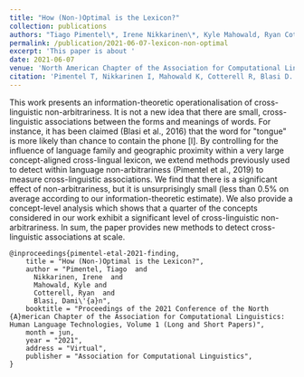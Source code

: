 ```yaml
---
title: "How (Non-)Optimal is the Lexicon?"
collection: publications
authors: "Tiago Pimentel\*, Irene Nikkarinen\*, Kyle Mahowald, Ryan Cotterell, Damián Blasi"
permalink: /publication/2021-06-07-lexicon-non-optimal
excerpt: 'This paper is about '
date: 2021-06-07
venue: 'North American Chapter of the Association for Computational Linguistics'
citation: 'Pimentel T, Nikkarinen I, Mahowald K, Cotterell R, Blasi D. How (Non-)Optimal is the Lexicon?. In: Proceedings of the 2021 Conference of the North {A}merican Chapter of the Association for Computational Linguistics: Human Language Technologies, Volume 1 (Long and Short Papers), 2021 June.'
---
```


This work presents an information-theoretic operationalisation of cross-linguistic non-arbitrariness. It is not a new idea that there are small, cross-linguistic associations between the forms and meanings of words. For instance, it has been claimed (Blasi et al., 2016) that the word for "tongue" is more likely than chance to contain the phone [l]. By controlling for the influence of language family and geographic proximity within a very large concept-aligned cross-lingual lexicon, we extend methods previously used to detect within language non-arbitrariness (Pimentel et al., 2019) to measure cross-linguistic associations. We find that there is a significant effect of non-arbitrariness, but it is unsurprisingly small (less than 0.5% on average according to our information-theoretic estimate). We also provide a concept-level analysis which shows that a quarter of the concepts considered in our work exhibit a significant level of cross-linguistic non-arbitrariness. In sum, the paper provides new methods to detect cross-linguistic associations at scale.


```
@inproceedings{pimentel-etal-2021-finding,
    title = "How (Non-)Optimal is the Lexicon?",
    author = "Pimentel, Tiago  and
      Nikkarinen, Irene  and
      Mahowald, Kyle and
      Cotterell, Ryan  and
      Blasi, Dami\'{a}n",
    booktitle = "Proceedings of the 2021 Conference of the North {A}merican Chapter of the Association for Computational Linguistics: Human Language Technologies, Volume 1 (Long and Short Papers)",
    month = jun,
    year = "2021",
    address = "Virtual",
    publisher = "Association for Computational Linguistics",
}
```